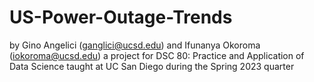 # US-Power-Outage-Trends
by Gino Angelici (ganglici@ucsd.edu) and Ifunanya Okoroma (iokoroma@ucsd.edu)
a project for DSC 80: Practice and Application of Data Science taught at UC San Diego during the Spring 2023 quarter
